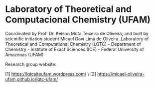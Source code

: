 # Laboratory of Theoretical and Computacional Chemistry (UFAM) 

Coordinated by Prof. Dr. Kelson Mota Teixeira de Oliveira, and built by scientific initiation student Micael Davi Lima de Oliveira. Laboratory of Theoretical and Computational Chemistry (LQTC) - Department of Chemistry - Institute of Exact Sciences (ICE) - Federal University of Amazonas (UFAM)

Research group website:

[1] https://lqtcsiteufam.wordpress.com/ \\
[2] https://micael-oliveira-ufam.github.io/lqtc-ufam/
